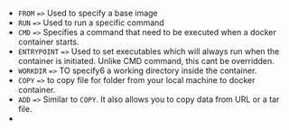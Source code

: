 - `FROM` `=>` Used to specify a base image
- `RUN` `=>` Used to run a specific command
- `CMD` `=>` Specifies a command that need to be executed when a docker container starts.
- `ENTRYPOINT` `=>` Used to set executables which will always run when the container is initiated. Unlike CMD command, this cant be overridden.
- `WORKDIR` `=>` TO specify6 a working directory inside the container.
- `COPY` `=>` to copy file for folder from your local machine to docker container.
- `ADD` `=>` Similar to `COPY`. It also allows you to copy data from URL or a tar file. 
- 